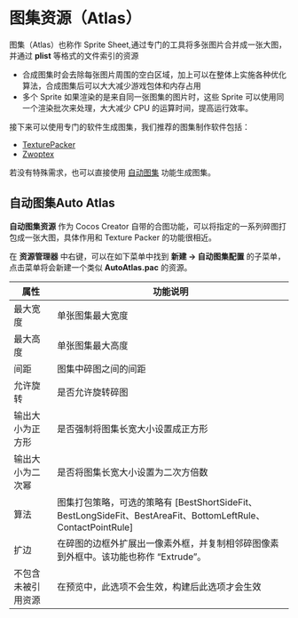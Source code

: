 # 图集资源（Atlas）

图集（Atlas）也称作 Sprite Sheet,通过专门的工具将多张图片合并成一张大图，并通过 **plist** 等格式的文件索引的资源

+ 合成图集时会去除每张图片周围的空白区域，加上可以在整体上实施各种优化算法，合成图集后可以大大减少游戏包体和内存占用
+ 多个 Sprite 如果渲染的是来自同一张图集的图片时，这些 Sprite 可以使用同一个渲染批次来处理，大大减少 CPU 的运算时间，提高运行效率。

接下来可以使用专门的软件生成图集，我们推荐的图集制作软件包括：

- [TexturePacker](https://www.codeandweb.com/texturepacker)
- [Zwoptex](https://zwopple.com/zwoptex/)

若没有特殊需求，也可以直接使用 [自动图集](https://docs.cocos.com/creator/manual/zh/asset-workflow/auto-atlas.html) 功能生成图集。

## 自动图集Auto Atlas

**自动图集资源** 作为 Cocos Creator 自带的合图功能，可以将指定的一系列碎图打包成一张大图，具体作用和 Texture Packer 的功能很相近。

在 **资源管理器** 中右键，可以在如下菜单中找到 **新建 -> 自动图集配置** 的子菜单，点击菜单将会新建一个类似 **AutoAtlas.pac** 的资源。

| 属性               | 功能说明                                                     |
| ------------------ | ------------------------------------------------------------ |
| 最大宽度           | 单张图集最大宽度                                             |
| 最大高度           | 单张图集最大高度                                             |
| 间距               | 图集中碎图之间的间距                                         |
| 允许旋转           | 是否允许旋转碎图                                             |
| 输出大小为正方形   | 是否强制将图集长宽大小设置成正方形                           |
| 输出大小为二次幂   | 是否将图集长宽大小设置为二次方倍数                           |
| 算法               | 图集打包策略，可选的策略有 [BestShortSideFit、BestLongSideFit、BestAreaFit、BottomLeftRule、ContactPointRule] |
| 扩边               | 在碎图的边框外扩展出一像素外框，并复制相邻碎图像素到外框中。该功能也称作 “Extrude”。 |
| 不包含未被引用资源 | 在预览中，此选项不会生效，构建后此选项才会生效               |